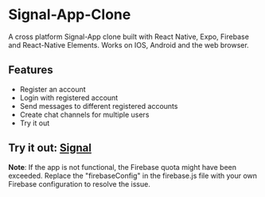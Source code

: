 <h1>Signal-App-Clone</h1>

A cross platform Signal-App clone built with React Native, Expo, Firebase and React-Native Elements. Works on IOS, Android and the web browser.

<h2>Features</h2>
<ul>
    <li>Register an account</li>
    <li>Login with registered account</li>
    <li>Send messages to different registered accounts</li>
    <li>Create chat channels for multiple users</li>
    <li>Try it out</li>
</ul>

<h2>Try it out: <a href="https://signal-clone-yt-bui.web.app">Signal </a> </h2> 


**Note**: If the app is not functional, the Firebase quota might have been exceeded. Replace the "firebaseConfig" in the firebase.js file with your own Firebase configuration to resolve the issue.